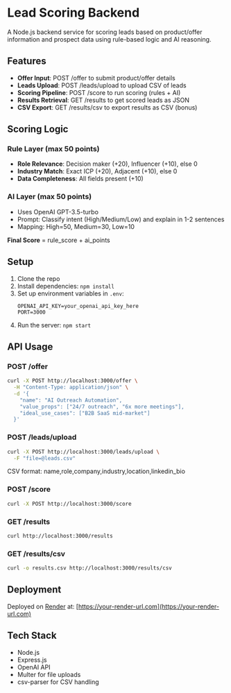 # Lead Scoring Backend

A Node.js backend service for scoring leads based on product/offer information and prospect data using rule-based logic and AI reasoning.

## Features

- **Offer Input**: POST /offer to submit product/offer details
- **Leads Upload**: POST /leads/upload to upload CSV of leads
- **Scoring Pipeline**: POST /score to run scoring (rules + AI)
- **Results Retrieval**: GET /results to get scored leads as JSON
- **CSV Export**: GET /results/csv to export results as CSV (bonus)

## Scoring Logic

### Rule Layer (max 50 points)
- **Role Relevance**: Decision maker (+20), Influencer (+10), else 0
- **Industry Match**: Exact ICP (+20), Adjacent (+10), else 0
- **Data Completeness**: All fields present (+10)

### AI Layer (max 50 points)
- Uses OpenAI GPT-3.5-turbo
- Prompt: Classify intent (High/Medium/Low) and explain in 1-2 sentences
- Mapping: High=50, Medium=30, Low=10

**Final Score** = rule_score + ai_points

## Setup

1. Clone the repo
2. Install dependencies: `npm install`
3. Set up environment variables in `.env`:
   ```
   OPENAI_API_KEY=your_openai_api_key_here
   PORT=3000
   ```
4. Run the server: `npm start`

## API Usage

### POST /offer
```bash
curl -X POST http://localhost:3000/offer \
  -H "Content-Type: application/json" \
  -d '{
    "name": "AI Outreach Automation",
    "value_props": ["24/7 outreach", "6x more meetings"],
    "ideal_use_cases": ["B2B SaaS mid-market"]
  }'
```

### POST /leads/upload
```bash
curl -X POST http://localhost:3000/leads/upload \
  -F "file=@leads.csv"
```
CSV format: name,role,company,industry,location,linkedin_bio

### POST /score
```bash
curl -X POST http://localhost:3000/score
```

### GET /results
```bash
curl http://localhost:3000/results
```

### GET /results/csv
```bash
curl -o results.csv http://localhost:3000/results/csv
```

## Deployment

Deployed on [Render](https://render.com) at: [https://your-render-url.com](https://your-render-url.com)

## Tech Stack

- Node.js
- Express.js
- OpenAI API
- Multer for file uploads
- csv-parser for CSV handling
